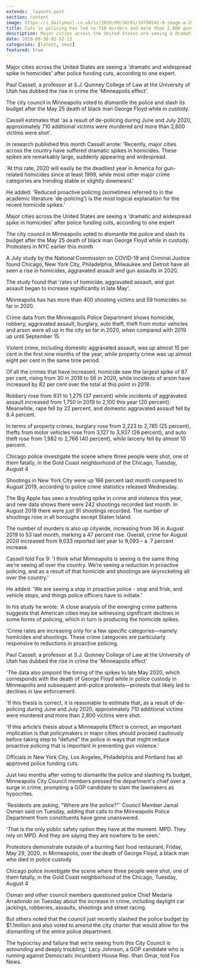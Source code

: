 ```yaml
---
extends: _layouts.post
section: content
image: https://i.dailymail.co.uk/1s/2020/09/30/01/33790542-0-image-a-29_1601426744243.jpg 
title: Cuts in policing has led to 710 murders and more than 2,800 gunshot victims across the US 
description: Major cities across the United States are seeing a dramatic and widespread spike in homicides after police funding cuts, according to Prof Paul Cassell. 
date: 2020-09-30-01-52-13 
categories: [latest, news] 
featured: true 
--- 
```

Major cities across the United States are seeing a 'dramatic and widespread spike in homicides' after police funding cuts, according to one expert. 

Paul Cassell, a professor at S.J. Quinney College of Law at the University of Utah has dubbed the rise in crime the 'Minneapolis effect'. 

The city council in Minneapolis voted to dismantle the police and slash its budget after the May 25 death of black man George Floyd while in custody. 

Cassell estimates that 'as a result of de-policing during June and July 2020, approximately 710 additional victims were murdered and more than 2,800 victims were shot'.  

In research published this month Cassell wrote: 'Recently, major cities across the country have suffered dramatic spikes in homicides. These spikes are remarkably large, suddenly appearing and widespread. 

'At this rate, 2020 will easily be the deadliest year in America for gun-related homicides since at least 1999, while most other major crime categories are trending stable or slightly downward.'

He added: 'Reduced proactive policing (sometimes referred to in the academic literature 'de-policing') is the most logical explanation for the recent homicide spikes.'

Major cities across the United States are seeing a 'dramatic and widespread spike in homicides' after police funding cuts, according to one expert

The city council in Minneapolis voted to dismantle the police and slash its budget after the May 25 death of black man George Floyd while in custody. Protesters in NYC earlier this month 

A July study by the National Commission on COVID-19 and Criminal Justice found Chicago, New York City, Philadelphia, Milwaukee and Detroit have all seen a rise in homicides, aggravated assault and gun assaults in 2020. 

The study found that 'rates of homicide, aggravated assault, and gun assault began to increase significantly in late May'. 

Minneapolis has has more than 400 shooting victims and 59 homicides so far in 2020. 

Crime data from the Minneapolis Police Department shows homicide, robbery, aggravated assault, burglary, auto theft, theft from motor vehicles and arson were all up in the city so far in 2020, when compared with 2019 up until September 15.

Violent crime, including domestic aggravated assault, was up almost 15 per cent in the first nine months of the year, while property crime was up almost eight per cent in the same time period.

Of all the crimes that have increased, homicide saw the largest spike of 87 per cent, rising from 30 in 2019 to 56 in 2020, while incidents of arson have increased by 82 per cent over the total at this point in 2019.

Robbery rose from 931 to 1,275 (37 percent) while incidents of aggravated assault increased from 1,750 in 2019 to 2,100 this year (20 percent). Meanwhile, rape fell by 22 percent, and domestic aggravated assault fell by 8.4 percent.

In terms of property crimes, burglary rose from 2,223 to 2,785 (25 percent), thefts from motor vehicles rose from 3,127 to 3,937 (26 percent), and auto theft rose from 1,982 to 2,766 (40 percent), while larceny fell by almost 10 percent.    







Chicago police investigate the scene where three people were shot, one of them fatally, in the Gold Coast neighborhood of the Chicago, Tuesday, August 4

Shootings in New York City were up 166 percent last month compared to August 2019, according to police crime statistics released Wednesday.

The Big Apple has seen a troubling spike in crime and violence this year, and new data shows there were 242 shootings recorded last month. In August 2019 there were just 91 shootings recorded. The number of shootings rose in all boroughs except Staten Island.

The number of murders is also up citywide, increasing from 36 in August 2019 to 53 last month, marking a 47 percent rise. Overall, crime for August 2020 increased from 9,033 reported last year to 9,093 – a .7 percent increase. 

Cassell told Fox 9: 'I think what Minneapolis is seeing is the same thing we’re seeing all over the country. We’re seeing a reduction in proactive policing, and as a result of that homicide and shootings are skyrocketing all over the country.'

He added: 'We are seeing a stop in proactive police - stop and frisk, and vehicle stops, and things police officers have to initiate.'







In his study he wrote: 'A close analysis of the emerging crime patterns suggests that American cities may be witnessing significant declines in some forms of policing, which in turn is producing the homicide spikes. 

'Crime rates are increasing only for a few specific categories—namely homicides and shootings. These crime categories are particularly responsive to reductions in proactive policing.

Paul Cassell, a professor at S.J. Quinney College of Law at the University of Utah has dubbed the rise in crime the 'Minneapolis effect'

'The data also pinpoint the timing of the spikes to late May 2020, which corresponds with the death of George Floyd while in police custody in Minneapolis and subsequent anti-police protests—protests that likely led to declines in law enforcement.

'If this thesis is correct, it is reasonable to estimate that, as a result of de-policing during June and July 2020, approximately 710 additional victims were murdered and more than 2,800 victims were shot.

'If this article’s thesis about a Minneapolis Effect is correct, an important implication is that policymakers in major cities should proceed cautiously before taking step to “defund” the police in ways that might reduce proactive policing that is important in preventing gun violence.' 

Officials in New York City, Los Angeles, Philadelphia and Portland has all approved police funding cuts.  

Just two months after voting to dismantle the police and slashing its budget, Minneapolis City Council members pressed the department's chief over a surge in crime, prompting a GOP candidate to slam the lawmakers as hypocrites.

'Residents are asking, "Where are the police?"' Council Member Jamal Osman said on Tuesday, adding that calls to the Minneapolis Police Department from constituents have gone unanswered.

'That is the only public safety option they have at the moment. MPD. They rely on MPD. And they are saying they are nowhere to be seen.' 

Protestors demonstrate outside of a burning fast food restaurant, Friday, May 29, 2020, in Minneapolis, over the death of George Floyd, a black man who died in police custody

Chicago police investigate the scene where three people were shot, one of them fatally, in the Gold Coast neighborhood of the Chicago, Tuesday, August 4

Osman and other council members questioned police Chief Medaria Arradondo on Tuesday about the increase in crime, including daylight car jackings, robberies, assaults, shootings and street racing. 

But others noted that the council just recently slashed the police budget by $1.1million and also voted to amend the city charter that would allow for the dismantling of the entire police department. 

The hypocrisy and failure that we’re seeing from this City Council is astounding and deeply troubling,' Lacy Johnson, a GOP candidate who is running against Democratic incumbent House Rep. Ilhan Omar, told Fox News. 

